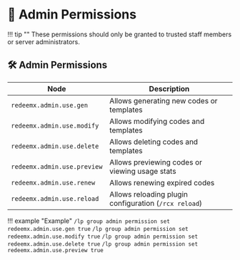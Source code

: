 # 🔐 Admin Permissions
!!! tip ""
    These permissions should only be granted to trusted staff members or server administrators.




## 🛠️ Admin Permissions
| Node                       | Description                                           |
| -------------------------- | ----------------------------------------------------- |
| `redeemx.admin.use.gen`    | Allows generating new codes or templates              |
| `redeemx.admin.use.modify` | Allows modifying codes and templates                  |
| `redeemx.admin.use.delete` | Allows deleting codes and templates                   |
| `redeemx.admin.use.preview`| Allows previewing codes or viewing usage stats        |
| `redeemx.admin.use.renew`  | Allows renewing expired codes                         |
| `redeemx.admin.use.reload` | Allows reloading plugin configuration (`/rcx reload`) |

!!! example "Example"
    ```
    /lp group admin permission set redeemx.admin.use.gen true
    ```
    ```
    /lp group admin permission set redeemx.admin.use.modify true
    ```
    ```
    /lp group admin permission set redeemx.admin.use.delete true
    ```
    ```
    /lp group admin permission set redeemx.admin.use.preview true
    ```